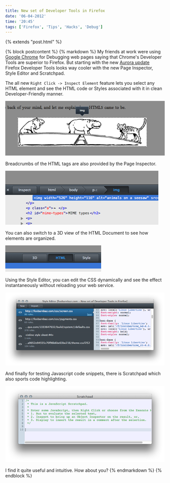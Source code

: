```yaml
---
title: New set of Developer Tools in Firefox
date: '06-04-2012'
time: '20:45'
tags: ['Firefox', 'Tips', 'Hacks', 'Debug']
---
```

{% extends "post.html" %}

{% block postcontent %}
{% markdown %}
My friends at work were using [Google Chrome](http://chrome.google.com) for Debugging web pages saying that Chrome's Developer Tools are superior to Firefox. But starting with the new [Aurora update](http://hacks.mozilla.org/2011/11/developer-tools-in-firefox-aurora-10/) Firefox Developer Tools looks way cooler with the new Page Inspector, Style Editor and Scratchpad.

The all new `Right Click -> Inspect Element` feature lets you select any HTML element and see the HTML code or Styles associated with it in clean Developer-Friendly manner.

![Inspect Element](/images/posts/2012-04-06-firefox-developer-tools/inspect.png)

Breadcrumbs of the HTML tags are also provided by the Page Inspector.

![Breadcrumbs](/images/posts/2012-04-06-firefox-developer-tools/breadcrumbs.png)

You can also switch to a 3D view of the HTML Document to see how elements are organized.

![Document View](/images/posts/2012-04-06-firefox-developer-tools/view.png)

Using the Style Editor, you can edit the CSS dynamically and see the effect instantaneously without reloading your web service.

![Style Editor](/images/posts/2012-04-06-firefox-developer-tools/style_editor.png)

And finally for testing Javascript code snippets, there is Scratchpad which also sports code highlighting.

![Scratchpad](/images/posts/2012-04-06-firefox-developer-tools/scratchpad.png)

I find it quite useful and intuitive. How about you?
{% endmarkdown %}
{% endblock %}
